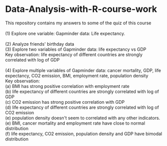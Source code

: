 # Data-Analysis-with-R-course-work
This repository contains my answers to some of the quiz of this course
<br>
 <br>
(1) Explore one variable:   Gapminder data: Life expectancy. 
<br>
 <br>
(2) Analyze friends' birthday data
 <br>
(3) Explore two variables of Gapminder data: life expectancy vs GDP
<br>
        Key observation: life expectancy of different countries are strongly correlated with log of GDP
<br>
 <br>
 (4) Explore multiple variables of Gapminder data: cancer mortality, GDP, life expectancy, CO2 emission, BMI, employment rate, population density
<br>
        Key observation:
         <br>
        (a) BMI has strong positive correlation with employment rate
                          <br>
                         (b) life expectancy of different countries are strongly correlated with log of GDP
                          <br>
                         (c) CO2 emission has strong positive correlation with GDP
                          <br>
                         (d) life expectancy of different countries are strongly correlated with log of CO2 emission
                          <br>
                         (e) population density doesn't seem to correlated with any other indicators.
                          <br>
                         (e) BMI, cancer mortality and employment rate have close to normal distribution
                          <br>
                         (f) life expectancy, CO2 emission, population density and GDP have bimodal distribution
                          <br>
                         
